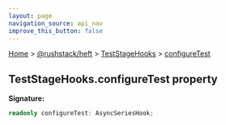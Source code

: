 ```yaml
---
layout: page
navigation_source: api_nav
improve_this_button: false
---
```



[Home](./index.md) &gt; [@rushstack/heft](./heft.md) &gt; [TestStageHooks](./heft.teststagehooks.md) &gt; [configureTest](./heft.teststagehooks.configuretest.md)

## TestStageHooks.configureTest property

<b>Signature:</b>

```typescript
readonly configureTest: AsyncSeriesHook;
```
